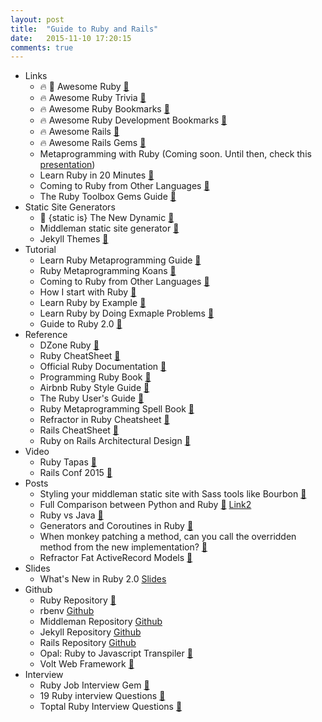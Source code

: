 ```yaml
---
layout: post
title:  "Guide to Ruby and Rails"
date:   2015-11-10 17:20:15
comments: true
---
```



- Links
    - :fire: :raised_hands: Awesome Ruby [:link:](https://github.com/markets/awesome-ruby)
    - :fire: Awesome Ruby Trivia [:link:](https://github.com/gregstallings/ruby-trivia)
    - :fire: Awesome Ruby Bookmarks [:link:](https://github.com/dreikanter/ruby-bookmarks)
    - :fire: Awesome Ruby Development Bookmarks [:link:](https://github.com/saberma/ruby-dev-bookmarks)
    - :fire: Awesome Rails [:link:](https://github.com/ekremkaraca/awesome-rails)
    - :fire: Awesome Rails Gems [:link:](https://github.com/hothero/awesome-rails-gem)
    - Metaprogramming with Ruby (Coming soon. Until then, check this [presentation](https://speakerdeck.com/mattyoho/metaprogramming-ruby))
    - Learn Ruby in 20 Minutes [:link:](https://www.ruby-lang.org/en/documentation/quickstart/)
    - Coming to Ruby from Other Languages [:link:](https://www.ruby-lang.org/en/documentation/ruby-from-other-languages/)
    - The Ruby Toolbox Gems Guide [:link:](https://www.ruby-toolbox.com)
- Static Site Generators
    - :raised_hands: {static is} The New Dynamic [:link:](http://www.thenewdynamic.org/tool/jekyll/)
    - Middleman static site generator [:link:](https://middlemanapp.com/)
    - Jekyll Themes [:link:](http://drjekyllthemes.github.io/)
- Tutorial
    - Learn Ruby Metaprogramming Guide [:link:](http://ruby-metaprogramming.rubylearning.com/)
    - Ruby Metaprogramming Koans [:link:](https://rubymonk.com/learning/books/2-metaprogramming-ruby/chapters/32-introduction-to-metaprogramming/lessons/75-being-meta)
    - Coming to Ruby from Other Languages [:link:](https://www.ruby-lang.org/en/documentation/ruby-from-other-languages/)
    - How I start with Ruby [:link:](https://howistart.org/posts/ruby/1)
    - Learn Ruby by Example [:link:](https://www.learneroo.com/modules/61/nodes/337)
    - Learn Ruby by Doing Exmaple Problems [:link:](https://www.learneroo.com/modules/61/nodes/338)
    - Guide to Ruby 2.0 [:link:](http://blog.marc-andre.ca/2013/02/23/ruby-2-by-example/)
- Reference
    - DZone Ruby [:link:](https://dzone.com/refcardz/essential-ruby) 
    - Ruby CheatSheet [:link:](http://www.cheat-sheets.org/saved-copy/RubyCheat.pdf)
    - Official Ruby Documentation [:link:](http://ruby-doc.org/)
    - Programming Ruby Book [:link:](http://docs.ruby-doc.com/docs/ProgrammingRuby/)
    - Airbnb Ruby Style Guide [:link:](https://github.com/airbnb/ruby)
    - The Ruby User's Guide [:link:](http://www.rubyist.net/~slagell/ruby/objinitialization.html)
    - Ruby Metaprogramming Spell Book [:link:](http://ducktypo.blogspot.com/2010/08/metaprogramming-spell-book.html)
    - Refractor in Ruby Cheatsheet [:link:](http://ghendry.net/refactor.html)
    - Rails CheatSheet [:link:](http://www.pragtob.info/rails-beginner-cheatsheet/)
    - Ruby on Rails Architectural Design [:link:](http://adrianmejia.com/blog/2011/08/11/ruby-on-rails-architectural-design/)
- Video
    - Ruby Tapas [:link:](http://www.rubytapas.com/episodes)
    - Rails Conf 2015 [:link:](https://www.youtube.com/watch?v=aApmOZwdPqA&list=PLE7tQUdRKcybf82pLlMnPZjAMMMV5DJsK)
- Posts
    - Styling your middleman static site with Sass tools like Bourbon [:link:](https://robots.thoughtbot.com/middleman-bourbon-walkthrough)
    - Full Comparison between Python and Ruby [:link:](http://mitsuhiko.pocoo.org/pythonruby.html) [Link2](https://www.quora.com/How-do-Python-and-Ruby-compare/answer/Fabio-Akita?share=1)
    - Ruby vs Java [:link:](http://a-developer-life.blogspot.com/2013/03/ruby-vs-java.html)
    - Generators and Coroutines in Ruby [:link:](http://blog.ontoillogical.com/blog/2014/07/21/delimited-continuations-in-ruby-part-2/)
    - When monkey patching a method, can you call the overridden method from the new implementation? [:link:](http://stackoverflow.com/questions/4470108/when-monkey-patching-a-method-can-you-call-the-overridden-method-from-the-new-i/4471202#4471202)
    - Refractor Fat ActiveRecord Models [:link:](http://blog.codeclimate.com/blog/2012/10/17/7-ways-to-decompose-fat-activerecord-models/)
- Slides
    - What's New in Ruby 2.0 [Slides](https://speakerdeck.com/geeforr/whats-new-in-ruby-2-dot-0)
- Github
    - Ruby Repository [:link:](https://github.com/ruby/ruby)
    - rbenv [Github](https://github.com/sstephenson/rbenv)
    - Middleman Repository [Github](https://github.com/middleman/middleman)
    - Jekyll Repository [Github](https://github.com/jekyll/jekyll)
    - Rails Repository [Github](https://github.com/rails/rails)
    - Opal: Ruby to Javascript Transpiler [:link:](https://github.com/opal/opal)
    - Volt Web Framework [:link:](https://github.com/voltrb/volt/)
- Interview
    - Ruby Job Interview Gem [:link:](http://ruby-jokes.github.io/job_interview/)
    - 19 Ruby interview Questions [:link:](http://www.skilledup.com/articles/ruby-on-rails-interview-questions-answers)
    - Toptal Ruby Interview Questions [:link:](http://www.toptal.com/ruby/interview-questions)
